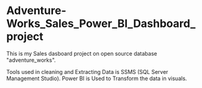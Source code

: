 # Adventure-Works_Sales_Power_BI_Dashboard_project

This is my Sales dasboard project on open source database "adventure_works".

Tools used in cleaning and Extracting Data is SSMS (SQL Server Management Studio).
Power BI is Used to Transform the data in visuals.
